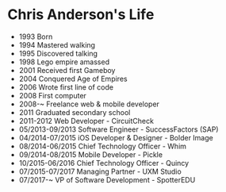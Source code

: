 Chris Anderson's Life
===============

- 1993 Born
- 1994 Mastered walking
- 1995 Discovered talking
- 1998 Lego empire amassed
- 2001 Received first Gameboy
- 2004 Conquered Age of Empires
- 2006 Wrote first line of code
- 2008 First computer
- 2008-~ Freelance web & mobile developer
- 2011 Graduated secondary school
- 2011-2012 Web Developer - CircuitCheck
- 05/2013-09/2013 Software Engineer - SuccessFactors (SAP)
- 04/2014-07/2015 iOS Developer & Designer - Bolder Image
- 08/2014-06/2015 Chief Technology Officer - Whim
- 09/2014-08/2015 Mobile Developer - Pickle
- 10/2015-06/2016 Chief Technology Officer - Quincy
- 07/2015-07/2017 Managing Partner - UXM Studio
- 07/2017-~ VP of Software Development - SpotterEDU
